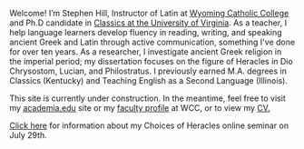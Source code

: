 Welcome! I’m Stephen Hill, Instructor of Latin at <a href="http://wyomingcatholic.edu/" target="_blank">Wyoming Catholic College</a> and Ph.D candidate in <a href="https://classics.as.virginia.edu/" target="_blank">Classics at the University of Virginia</a>. As a teacher, I help language learners develop fluency in reading, writing, and speaking ancient Greek and Latin through active communication, something I've done for over ten years. As a researcher, I investigate ancient Greek religion in the imperial period; my dissertation focuses on the figure of Heracles in Dio Chrysostom, Lucian, and Philostratus. I previously earned M.A. degrees in Classics (Kentucky) and Teaching English as a Second Language (Illinois). 

This site is currently under construction. In the meantime, feel free to visit my <a href="https://virginia.academia.edu/RStephenHill" target="_blank">academia.edu</a> site or my <a href="https://wyomingcatholic.edu/person/stephen-hill/" target="_blank">faculty profile</a> at WCC, or to view my <a href="/pdfs/R. Stephen Hill – CV 2023 03.pdf" target="_blank">CV.</a> 

<a href="https://rstephenhill.com/hellenikediatribe2023.html">Click here</a> for information about my Choices of Heracles online seminar on July 29th.
